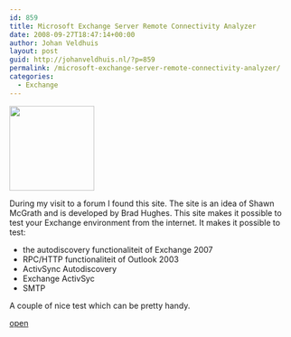 ```yaml
---
id: 859
title: Microsoft Exchange Server Remote Connectivity Analyzer
date: 2008-09-27T18:47:14+00:00
author: Johan Veldhuis
layout: post
guid: http://johanveldhuis.nl/?p=859
permalink: /microsoft-exchange-server-remote-connectivity-analyzer/
categories:
  - Exchange
---
```

[<img class="alignnone size-thumbnail wp-image-860" title="Microsoft Exchange Server Remote Connectivity Analyzer" src="https://i1.wp.com/johanveldhuis.nl/wp-content/uploads/2008/09/exchangetest-150x150.jpg?resize=150%2C150" alt="" width="150" height="150" srcset="https://i0.wp.com/johanveldhuis.nl/wp-content/uploads/2008/09/exchangetest.jpg?resize=150%2C150&ssl=1 150w, https://i0.wp.com/johanveldhuis.nl/wp-content/uploads//customers/johanveldhuis.nl/johanveldhuis.nl/httpd.www/wp-content/uploads/2008/09/exchangetest.jpg?zoom=2&resize=150%2C150&ssl=1 300w, https://i0.wp.com/johanveldhuis.nl/wp-content/uploads//customers/johanveldhuis.nl/johanveldhuis.nl/httpd.www/wp-content/uploads/2008/09/exchangetest.jpg?zoom=3&resize=150%2C150&ssl=1 450w" sizes="(max-width: 150px) 100vw, 150px" data-recalc-dims="1" />](https://i0.wp.com/johanveldhuis.nl/wp-content/uploads/2008/09/exchangetest.jpg)

During my visit to a forum I found this site. The site is an idea of Shawn McGrath and is developed by Brad Hughes. This site makes it possible to test your Exchange environment from the internet. It makes it possible to test:

  * the autodiscovery functionaliteit of Exchange 2007
  * RPC/HTTP functionaliteit of Outlook 2003
  * ActivSync Autodiscovery
  * Exchange ActivSyc
  * SMTP

A couple of nice test which can be pretty handy.

<a href="https://www.testexchangeconnectivity.com/" target="_blank">open</a>